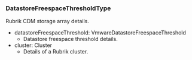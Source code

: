 ### DatastoreFreespaceThresholdType
Rubrik CDM storage array details.

- datastoreFreespaceThreshold: VmwareDatastoreFreespaceThreshold
  - Datastore freespace threshold details.
- cluster: Cluster
  - Details of a Rubrik cluster.
